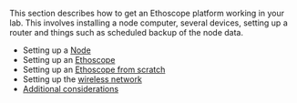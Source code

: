 This section describes how to get an Ethoscope platform working in your lab.
This involves installing a node computer, several devices, setting up a router and things such as scheduled backup of the node data.

* Setting up a [Node](node.md)
* Setting up an [Ethoscope](ethoscope.md)
* Setting up an [Ethoscope from scratch](ethoscope_scratch.md)
* Setting up the [wireless network](network.md)
* [Additional considerations](additional.md)
